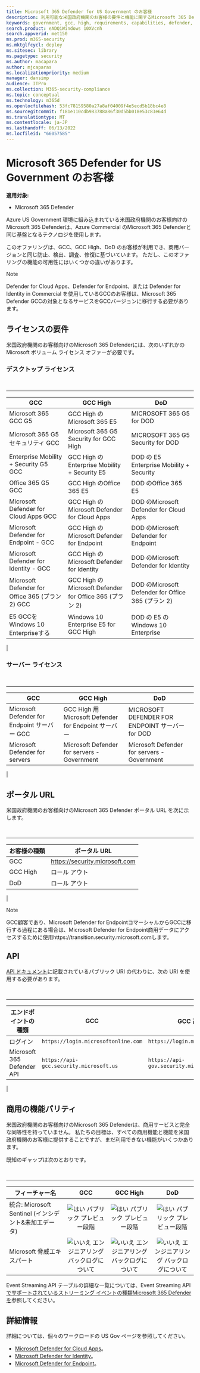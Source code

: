 ```yaml
---
title: Microsoft 365 Defender for US Government のお客様
description: 利用可能な米国政府機関のお客様の要件と機能に関するMicrosoft 365 Defenderについて説明します
keywords: government, gcc, high, requirements, capabilities, defender, Microsoft 365 Defender, xdr, dod
search.product: eADQiWindows 10XVcnh
search.appverid: met150
ms.prod: m365-security
ms.mktglfcycl: deploy
ms.sitesec: library
ms.pagetype: security
ms.author: macapara
author: mjcaparas
ms.localizationpriority: medium
manager: dansimp
audience: ITPro
ms.collection: M365-security-compliance
ms.topic: conceptual
ms.technology: m365d
ms.openlocfilehash: 53fc78159580a27a8af04009f4e5ecd5b18bc4e8
ms.sourcegitcommit: f181e110cdb983788a86f30d5bb018e53c83e64d
ms.translationtype: MT
ms.contentlocale: ja-JP
ms.lasthandoff: 06/13/2022
ms.locfileid: "66057585"
---
```

# <a name="microsoft-365-defender-for-us-government-customers"></a>Microsoft 365 Defender for US Government のお客様

**適用対象:**
- Microsoft 365 Defender

Azure US Government 環境に組み込まれている米国政府機関のお客様向けのMicrosoft 365 Defenderは、Azure Commercial のMicrosoft 365 Defenderと同じ基盤となるテクノロジを使用します。

このオファリングは、GCC、GCC High、DoD のお客様が利用でき、商用バージョンと同じ防止、検出、調査、修復に基づいています。 ただし、このオファリングの機能の可用性にはいくつかの違いがあります。

> [!NOTE]
> Defender for Cloud Apps、Defender for Endpoint、または Defender for Identity in Commercial を使用しているGCCのお客様は、Microsoft 365 Defender GCCの対象となるサービスをGCCバージョンに移行する必要があります。

## <a name="licensing-requirements"></a>ライセンスの要件

米国政府機関のお客様向けのMicrosoft 365 Defenderには、次のいずれかの Microsoft ボリューム ライセンス オファーが必要です。

### <a name="desktop-licensing"></a>デスクトップ ライセンス

<br />

****

|GCC|GCC High|DoD|
|---|---|---|
|Microsoft 365 GCC G5|GCC High のMicrosoft 365 E5|MICROSOFT 365 G5 for DOD|
|Microsoft 365 G5 セキュリティ GCC|Microsoft 365 G5 Security for GCC High|MICROSOFT 365 G5 Security for DOD|
|Enterprise Mobility + Security G5 GCC|GCC High のEnterprise Mobility + Security E5|DOD の E5 Enterprise Mobility + Security|
|Office 365 G5 GCC|GCC High のOffice 365 E5|DOD のOffice 365 E5|
|Microsoft Defender for Cloud Apps GCC|GCC High のMicrosoft Defender for Cloud Apps|DOD のMicrosoft Defender for Cloud Apps|
|Microsoft Defender for Endpoint - GCC|GCC High のMicrosoft Defender for Endpoint|DOD のMicrosoft Defender for Endpoint|
|Microsoft Defender for Identity - GCC|GCC High のMicrosoft Defender for Identity|DOD のMicrosoft Defender for Identity|
|Microsoft Defender for Office 365 (プラン 2) GCC|GCC High のMicrosoft Defender for Office 365 (プラン 2)|DOD のMicrosoft Defender for Office 365 (プラン 2)|
|E5 GCCをWindows 10 Enterpriseする|Windows 10 Enterprise E5 for GCC High|DOD の E5 のWindows 10 Enterprise|
|

### <a name="server-licensing"></a>サーバー ライセンス

<br />

****

|GCC|GCC High|DoD|
|---|---|---|
|Microsoft Defender for Endpoint サーバー GCC|GCC High 用Microsoft Defender for Endpoint サーバー|MICROSOFT DEFENDER FOR ENDPOINT サーバー for DOD|
|Microsoft Defender for servers|Microsoft Defender for servers - Government|Microsoft Defender for servers - Government|
|

## <a name="portal-urls"></a>ポータル URL

米国政府機関のお客様向けのMicrosoft 365 Defender ポータル URL を次に示します。

<br />

****

|お客様の種類|ポータル URL|
|---|---|
|GCC|<https://security.microsoft.com>|
|GCC High|ロール アウト|
|DoD|ロール アウト|
|
> [!NOTE]
> GCC顧客であり、Microsoft Defender for EndpointコマーシャルからGCCに移行する過程にある場合は、Microsoft Defender for Endpoint商用データにアクセスするために使用https://transition.security.microsoft.comします。

## <a name="api"></a>API

[API ドキュメント](api-overview.md)に記載されているパブリック URI の代わりに、次の URI を使用する必要があります。

<br />

****

|エンドポイントの種類|GCC|GCC 高& DoD|
|---|---|---|
|ログイン|`https://login.microsoftonline.com`|`https://login.microsoftonline.us`|
|Microsoft 365 Defender API|`https://api-gcc.security.microsoft.us`|`https://api-gov.security.microsoft.us`|
|

## <a name="feature-parity-with-commercial"></a>商用の機能パリティ

米国政府機関のお客様向けのMicrosoft 365 Defenderは、商用サービスと完全な同等性を持っていません。 私たちの目標は、すべての商用機能と機能を米国政府機関のお客様に提供することですが、まだ利用できない機能がいくつかあります。

既知のギャップは次のとおりです。

<br />

****

|フィーチャー名|GCC|GCC High|DoD|
|---|:---:|:---:|:---:|
|統合: Microsoft Sentinel (インシデント&未加工データ)|![はい](../defender-endpoint/images/svg/check-yes.svg) パブリック プレビュー段階|![はい](../defender-endpoint/images/svg/check-yes.svg) パブリック プレビュー段階|![はい](../defender-endpoint/images/svg/check-yes.svg) パブリック プレビュー段階|
|Microsoft 脅威エキスパート|![いいえ](../defender-endpoint/images/svg/check-no.svg) エンジニアリング バックログについて|![いいえ](../defender-endpoint/images/svg/check-no.svg) エンジニアリング バックログについて|![いいえ](../defender-endpoint/images/svg/check-no.svg) エンジニアリング バックログについて|

Event Streaming API テーブルの詳細な一覧については、Event Streaming API [でサポートされているストリーミング イベントの種類Microsoft 365 Defenderを](supported-event-types.md)参照してください。

## <a name="more-details"></a>詳細情報

詳細については、個々のワークロードの US Gov ページを参照してください。

- [Microsoft Defender for Cloud Apps](/enterprise-mobility-security/solutions/ems-cloud-app-security-govt-service-description)。
- [Microsoft Defender for Identity](/enterprise-mobility-security/solutions/ems-mdi-govt-service-description)。
- [Microsoft Defender for Endpoint](/microsoft-365/security/defender-endpoint/gov)。
